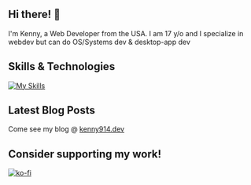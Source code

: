 ## Hi there! 👋

I'm Kenny, a Web Developer from the USA. I am 17 y/o and I specialize in  webdev but can do OS/Systems dev & desktop-app dev

## Skills & Technologies

[![My Skills](https://skillicons.dev/icons?i=html,php,rust,css,js,py,mysql,github,git,tailwind,bootstrap,cpp,c,discordjs,linux,md,obsidian&perline=8)](https://skillicons.dev)
## Latest Blog Posts

Come see my blog @ [kenny914.dev](https://kenny914.dev/blog.php)

## Consider supporting my work!

[![ko-fi](https://ko-fi.com/img/githubbutton_sm.svg)](https://ko-fi.com/R6R1V5XR6)
